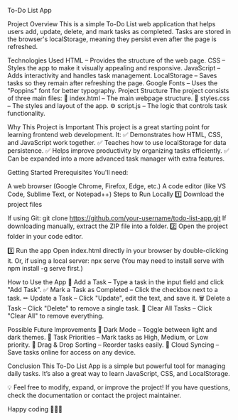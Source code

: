 To-Do List App

Project Overview
This is a simple To-Do List web application that helps users add, update, delete, and mark tasks as completed. Tasks are stored in the browser's localStorage, meaning they persist even after the page is refreshed.

Technologies Used
HTML – Provides the structure of the web page.
CSS – Styles the app to make it visually appealing and responsive.
JavaScript – Adds interactivity and handles task management.
LocalStorage – Saves tasks so they remain after refreshing the page.
Google Fonts – Uses the "Poppins" font for better typography.
Project Structure
The project consists of three main files:
📂 index.html – The main webpage structure.
🎨 styles.css – The styles and layout of the app.
⚙️ script.js – The logic that controls task functionality.

Why This Project is Important
This project is a great starting point for learning frontend web development. It:
✅ Demonstrates how HTML, CSS, and JavaScript work together.
✅ Teaches how to use localStorage for data persistence.
✅ Helps improve productivity by organizing tasks efficiently.
✅ Can be expanded into a more advanced task manager with extra features.

Getting Started
Prerequisites
You'll need:

A web browser (Google Chrome, Firefox, Edge, etc.)
A code editor (like VS Code, Sublime Text, or Notepad++)
Steps to Run Locally
1️⃣ Download the project files

If using Git:
git clone https://github.com/your-username/todo-list-app.git
If downloading manually, extract the ZIP file into a folder.
2️⃣ Open the project folder in your code editor.


3️⃣ Run the app
Open index.html directly in your browser by double-clicking it.
Or, if using a local server:
npx serve
(You may need to install serve with npm install -g serve first.)

How to Use the App
📝 Add a Task – Type a task in the input field and click "Add Task".
✅ Mark a Task as Completed – Click the checkbox next to a task.
✏ Update a Task – Click "Update", edit the text, and save it.
🗑 Delete a Task – Click "Delete" to remove a single task.
🚀 Clear All Tasks – Click "Clear All" to remove everything.

Possible Future Improvements
🔹 Dark Mode – Toggle between light and dark themes.
🔹 Task Priorities – Mark tasks as High, Medium, or Low priority.
🔹 Drag & Drop Sorting – Reorder tasks easily.
🔹 Cloud Syncing – Save tasks online for access on any device.

Conclusion
This To-Do List App is a simple but powerful tool for managing daily tasks. It’s also a great way to learn JavaScript, CSS, and LocalStorage.

💡 Feel free to modify, expand, or improve the project! If you have questions, check the documentation or contact the project maintainer.

Happy coding 🧑🏿‍💻
